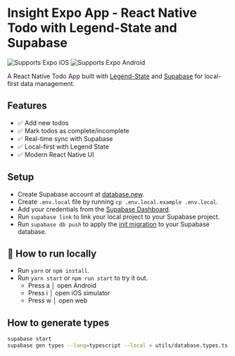 # Insight Expo App - React Native Todo with Legend-State and Supabase

<p>
  <!-- iOS -->
  <img alt="Supports Expo iOS" longdesc="Supports Expo iOS" src="https://img.shields.io/badge/iOS-4630EB.svg?style=flat-square&logo=APPLE&labelColor=999999&logoColor=fff" />
  <!-- Android -->
  <img alt="Supports Expo Android" longdesc="Supports Expo Android" src="https://img.shields.io/badge/Android-4630EB.svg?style=flat-square&logo=ANDROID&labelColor=A4C639&logoColor=fff" />
</p>

A React Native Todo App built with [Legend-State](https://legendapp.com/open-source/state/v3/) and [Supabase](https://supabase.com/) for local-first data management.

## Features

- ✅ Add new todos
- ✅ Mark todos as complete/incomplete
- ✅ Real-time sync with Supabase
- ✅ Local-first with Legend State
- ✅ Modern React Native UI

## Setup

- Create Supabase account at [database.new](https://database.new).
- Create `.env.local` file by running `cp .env.local.example .env.local`.
- Add your credentials from the [Supabase Dashboard](https://supabase.com/dashboard/project/_/settings/api).
- Run `supabase link` to link your local project to your Supabase project.
- Run `supabase db push` to apply the [init migration](./supabase/migrations/20240902202009_init.sql) to your Supabase database.

## 🚀 How to run locally

- Run `yarn` or `npm install`.
- Run `yarn start` or `npm run start` to try it out.
  - Press a │ open Android
  - Press i │ open iOS simulator
  - Press w │ open web

## How to generate types

```bash
supabase start
supabase gen types --lang=typescript --local > utils/database.types.ts
```
